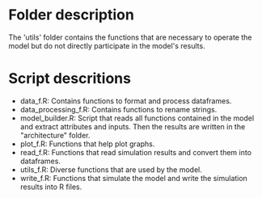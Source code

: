 # Folder description
The 'utils' folder contains the functions that are necessary to operate the model but do not directly participate in the model's results.

# Script descritions
* data_f.R: Contains functions to format and process dataframes.
* data_processing_f.R: Contains functions to rename strings.
* model_builder.R: Script that reads all functions contained in the model and extract attributes and inputs. Then the results are written in the "architecture" folder.
* plot_f.R: Functions that help plot graphs.
* read_f.R: Functions that read simulation results and convert them into dataframes.
* utils_f.R: Diverse functions that are used by the model.
* write_f.R: Functions that simulate the model and write the simulation results into R files.

